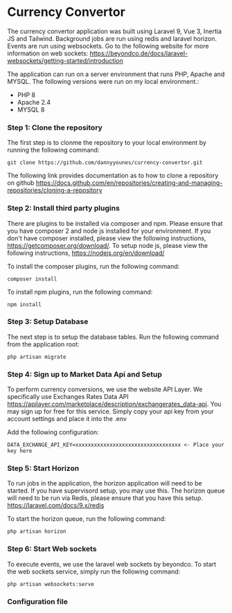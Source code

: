 # Currency Convertor

The currency convertor application was built using Laravel 9, Vue 3, Inertia JS and Tailwind. Background jobs are run using redis and laravel horizon. Events are run using websockets. Go to the following website for more information on web sockets: https://beyondco.de/docs/laravel-websockets/getting-started/introduction

The application can run on a server environment that runs PHP, Apache and MYSQL. The following versions were run on my local environment.:

* PHP 8
* Apache 2.4
* MYSQL 8 

### Step 1: Clone the repository
The first step is to clonme the repository to your local environment by running the following command:

`git clone https://github.com/dannyyounes/currency-convertor.git`

The following link provides documentation as to how to clone a repository on github https://docs.github.com/en/repositories/creating-and-managing-repositories/cloning-a-repository

### Step 2: Install third party plugins
There are plugins to be installed via composer and npm. Please ensure that you have composer 2 and node js installed for your environment. If you don't have composer installed, please view the following instructions, https://getcomposer.org/download/. To setup node js, please view the following instructions, https://nodejs.org/en/download/

To install the composer plugins, run the following command:

`composer install`

To install npm plugins, run the following command:

`npm install`

### Step 3: Setup Database
The next step is to setup the database tables. Run the following command from the application root:

`php artisan migrate`

### Step 4: Sign up to Market Data Api and Setup
To perform currency conversions, we use the website API Layer. We specifically use Exchanges Rates Data API https://apilayer.com/marketplace/description/exchangerates_data-api. You may sign up for free for this service. Simply copy your api key from your account settings and place it into the .env

Add the following configuration:

`DATA_EXCHANGE_API_KEY=xxxxxxxxxxxxxxxxxxxxxxxxxxxxxxxxxx <- Place your key here`

### Step 5: Start Horizon
To run jobs in the application, the horizon application will need to be started. If you have supervisord setup, you may use this. The horizon queue will need to be run via Redis, please ensure that you have this setup. https://laravel.com/docs/9.x/redis

To start the horizon queue, run the following command:

`php artisan horizon`

### Step 6: Start Web sockets
To execute events, we use the laravel web sockets by beyondco.  To start the web sockets service, simply run the following command:

`php artisan websockets:serve`

### Configuration file



 
